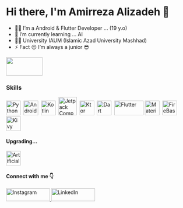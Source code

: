 # Hi there, I'm Amirreza Alizadeh 👋

- 👨‍💻 I’m a Android & Flutter Developer ... (19 y.o)
- 💫 I’m currently learning ... AI
- 👨‍🎓 University IAUM (Islamic Azad University Mashhad)
- ⚡ Fact 😐 I’m always a junior 😎

<img src="https://media.giphy.com/media/B0ifefWijDGktTd683/giphy.gif" width="100px" height = "50px"/>

### Skills
<div>
  <img src="https://cdn4.iconfinder.com/data/icons/logos-and-brands/512/267_Python_logo-512.png" title="Python" alt="Python" width="40" height="40"/>&nbsp;
  <img src="https://iconape.com/wp-content/files/fu/369254/svg/android-logo-icon-png-svg.png" title="Android" alt="Android" width="40" height="40"/>&nbsp;
  <img src="https://static-00.iconduck.com/assets.00/kotlin-icon-512x512-0o0lfw0b.png" title="Kotlin" alt="Kotlin" width="40" height="40"/>&nbsp;
  <img src="https://funkymuse.dev/assets/img/compose/compose_logo.png" title="Jetpack Compose" alt="Jetpack Compose" width="50" height="50"/>&nbsp;
  <img src="https://cloud.google.com/images/products/kotlin/ktor-logo.png" title="Ktor" alt="Ktor" width="40" height="40"/>&nbsp;
  <img src="https://appstimes.in/wp-content/uploads/2015/05/dart_icon.png" title="Dart" alt="Dart" width="40" height="40"/>&nbsp;
  <img src="https://storage.googleapis.com/cms-storage-bucket/ec64036b4eacc9f3fd73.svg" title="Flutter" **alt="Flutter" width="80" height="40"/>
  <img src="https://cdn.freebiesupply.com/logos/thumbs/2x/material-ui-logo.png" title="Material UI" alt="Material UI" width="40" height="40"/>&nbsp;
  <img src="https://cdn4.iconfinder.com/data/icons/google-i-o-2016/512/google_firebase-2-512.png" title="FireBase" alt="FireBase" width="40" height="40"/>&nbsp;
  <img src="https://cdn.icon-icons.com/icons2/2107/PNG/512/file_type_kivy_icon_130489.png" title="Kivy" **alt="Kivy" width="40" height="40"/>
</div>

#### Upgrading...
<div>
   <img src="https://cdn-icons-png.flaticon.com/512/5278/5278402.png" title="Artificial Intelligence" **alt="Artificial Intelligence" width="40" height="40"/>
</div>

#### Connect with me 👇

  <a href="http://instagram.com/kt.iiamir/" title="Redirect to Instagram">
    <img src="https://img.shields.io/badge/instagram-red?logo=instagram&logoColor=white" width="120" height="35" alt="Instagram" />
  </a>

  <a href="https://www.linkedin.com/in/iiamir/" title="Redirect to LinkedIn">
    <img src="https://img.shields.io/badge/linkedin-blue?logo=linkedin&logoColor=white" width="120" height="35" alt="LinkedIn" />
  </a>
